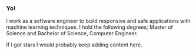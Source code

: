### Yo!
I work as a software engineer to build responsive and safe applications with machine learning techniques.
I hold the following degrees; Master of Science and Bachelor of Science, Computer Engineer. 

If I got stars I would probably keep adding content here.
